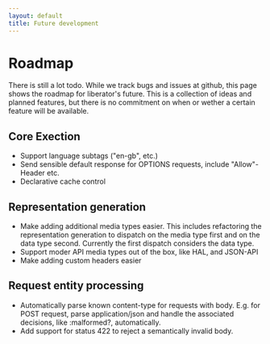 ```yaml
---
layout: default
title: Future development
---
```

# Roadmap
There is still a lot todo. While we track bugs and issues at github,
this page shows the roadmap for liberator's future. This is a
collection of ideas and planned features, but there is no commitment
on when or wether a certain feature will be available.

## Core Exection
* Support language subtags ("en-gb", etc.)
* Send sensible default response for OPTIONS requests, include
  "Allow"-Header etc.
* Declarative cache control

## Representation generation
* Make adding additional media types easier. This includes refactoring
  the representation generation to dispatch on the media type first
  and on the data type second. Currently the first dispatch considers
  the data type.
* Support moder API media types out of the box, like HAL, and JSON-API
* Make adding custom headers easier

## Request entity processing
* Automatically parse known content-type for requests with body. E.g.
  for POST request, parse application/json and handle the associated
  decisions, like :malformed?, automatically.
* Add support for status 422 to reject a semantically invalid body.
